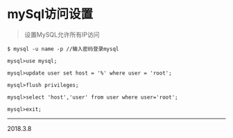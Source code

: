 # mySql访问设置
> 设置MySQL允许所有IP访问

```
$ mysql -u name -p //输入密码登录mysql

mysql>use mysql;

mysql>update user set host = '%' where user = 'root';

mysql>flush privileges;

mysql>select 'host','user' from user where user='root';

mysql>exit;
```











- - -
2018.3.8
